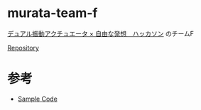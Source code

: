 # murata-team-f

[デュアル振動アクチュエータ × 自由な発想　ハッカソン](https://tsu-x.connpass.com/event/356692/) のチームF

[Repository](https://github.com/hiro-ogawa/murata-team-f)

# 参考

- [Sample Code](https://github.com/tsux-com/dual_vibration_actuator)
